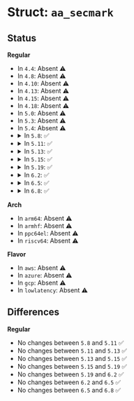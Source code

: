 # Struct: <code>aa_secmark</code>

## Status
<b>Regular</b>
<ul>
<li>
In <code>4.4</code>: Absent ⚠️
</li>
<li>
In <code>4.8</code>: Absent ⚠️
</li>
<li>
In <code>4.10</code>: Absent ⚠️
</li>
<li>
In <code>4.13</code>: Absent ⚠️
</li>
<li>
In <code>4.15</code>: Absent ⚠️
</li>
<li>
In <code>4.18</code>: Absent ⚠️
</li>
<li>
In <code>5.0</code>: Absent ⚠️
</li>
<li>
In <code>5.3</code>: Absent ⚠️
</li>
<li>
In <code>5.4</code>: Absent ⚠️
</li>
<li>
<details>
<summary>In <code>5.8</code>: ✅</summary>

```c
struct aa_secmark {
    u8 audit;
    u8 deny;
    u32 secid;
    char *label;
};
```
</details>
</li>
<li>
<details>
<summary>In <code>5.11</code>: ✅</summary>

```c
struct aa_secmark {
    u8 audit;
    u8 deny;
    u32 secid;
    char *label;
};
```
</details>
</li>
<li>
<details>
<summary>In <code>5.13</code>: ✅</summary>

```c
struct aa_secmark {
    u8 audit;
    u8 deny;
    u32 secid;
    char *label;
};
```
</details>
</li>
<li>
<details>
<summary>In <code>5.15</code>: ✅</summary>

```c
struct aa_secmark {
    u8 audit;
    u8 deny;
    u32 secid;
    char *label;
};
```
</details>
</li>
<li>
<details>
<summary>In <code>5.19</code>: ✅</summary>

```c
struct aa_secmark {
    u8 audit;
    u8 deny;
    u32 secid;
    char *label;
};
```
</details>
</li>
<li>
<details>
<summary>In <code>6.2</code>: ✅</summary>

```c
struct aa_secmark {
    u8 audit;
    u8 deny;
    u32 secid;
    char *label;
};
```
</details>
</li>
<li>
<details>
<summary>In <code>6.5</code>: ✅</summary>

```c
struct aa_secmark {
    u8 audit;
    u8 deny;
    u32 secid;
    char *label;
};
```
</details>
</li>
<li>
<details>
<summary>In <code>6.8</code>: ✅</summary>

```c
struct aa_secmark {
    u8 audit;
    u8 deny;
    u32 secid;
    char *label;
};
```
</details>
</li>
</ul>
<b>Arch</b>
<ul>
<li>
In <code>arm64</code>: Absent ⚠️
</li>
<li>
In <code>armhf</code>: Absent ⚠️
</li>
<li>
In <code>ppc64el</code>: Absent ⚠️
</li>
<li>
In <code>riscv64</code>: Absent ⚠️
</li>
</ul>
<b>Flavor</b>
<ul>
<li>
In <code>aws</code>: Absent ⚠️
</li>
<li>
In <code>azure</code>: Absent ⚠️
</li>
<li>
In <code>gcp</code>: Absent ⚠️
</li>
<li>
In <code>lowlatency</code>: Absent ⚠️
</li>
</ul>

## Differences
<b>Regular</b>
<ul>
<li>
No changes between <code>5.8</code> and <code>5.11</code> ✅
</li>
<li>
No changes between <code>5.11</code> and <code>5.13</code> ✅
</li>
<li>
No changes between <code>5.13</code> and <code>5.15</code> ✅
</li>
<li>
No changes between <code>5.15</code> and <code>5.19</code> ✅
</li>
<li>
No changes between <code>5.19</code> and <code>6.2</code> ✅
</li>
<li>
No changes between <code>6.2</code> and <code>6.5</code> ✅
</li>
<li>
No changes between <code>6.5</code> and <code>6.8</code> ✅
</li>
</ul>
